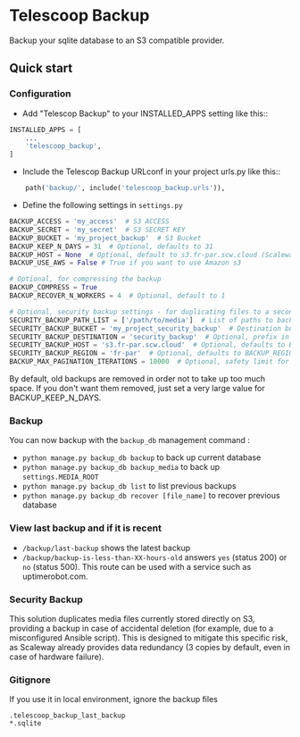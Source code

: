 # Telescoop Backup

Backup your sqlite database to an S3 compatible provider.

## Quick start

### Configuration

- Add "Telescop Backup" to your INSTALLED_APPS setting like this::

```python
INSTALLED_APPS = [
    ...
    'telescoop_backup',
]
```

- Include the Telescop Backup URLconf in your project urls.py like this::

```python
    path('backup/', include('telescoop_backup.urls')),
```

- Define the following settings in `settings.py`

```python
BACKUP_ACCESS = 'my_access'  # S3 ACCESS
BACKUP_SECRET = 'my_secret'  # S3 SECRET KEY
BACKUP_BUCKET = 'my_project_backup'  # S3 Bucket
BACKUP_KEEP_N_DAYS = 31  # Optional, defaults to 31
BACKUP_HOST = None  # Optional, default to s3.fr-par.scw.cloud (Scaleway Storage in Paris)
BACKUP_USE_AWS = False # True if you want to use Amazon s3

# Optional, for compressing the backup
BACKUP_COMPRESS = True
BACKUP_RECOVER_N_WORKERS = 4  # Optional, default to 1

# Optional, security backup settings - for duplicating files to a second location
SECURITY_BACKUP_PATH_LIST = ['/path/to/media']  # List of paths to backup
SECURITY_BACKUP_BUCKET = 'my_project_security_backup'  # Destination bucket
SECURITY_BACKUP_DESTINATION = 'security_backup'  # Optional, prefix in destination bucket
SECURITY_BACKUP_HOST = 's3.fr-par.scw.cloud'  # Optional, defaults to BACKUP_HOST
SECURITY_BACKUP_REGION = 'fr-par'  # Optional, defaults to BACKUP_REGION
BACKUP_MAX_PAGINATION_ITERATIONS = 10000  # Optional, safety limit for S3 pagination
```

By default, old backups are removed in order not to take up too much space.
If you don't want them removed, just set a very large value for BACKUP_KEEP_N_DAYS.

### Backup

You can now backup with the `backup_db` management command :

- `python manage.py backup_db backup` to back up current database
- `python manage.py backup_db backup_media` to back up `settings.MEDIA_ROOT`
- `python manage.py backup_db list` to list previous backups
- `python manage.py backup_db recover [file_name]` to recover previous database

### View last backup and if it is recent

- `/backup/last-backup` shows the latest backup
- `/backup/backup-is-less-than-XX-hours-old` answers
  `yes` (status 200) or `no` (status 500). This route can be used with a service
  such as uptimerobot.com.

### Security Backup

This solution duplicates media files currently stored directly on S3, providing a backup in case of accidental deletion (for example, due to a misconfigured Ansible script). This is designed to mitigate this specific risk, as Scaleway already provides data redundancy (3 copies by default, even in case of hardware failure).

### Gitignore

If you use it in local environment, ignore the backup files

```
.telescoop_backup_last_backup
*.sqlite
```
